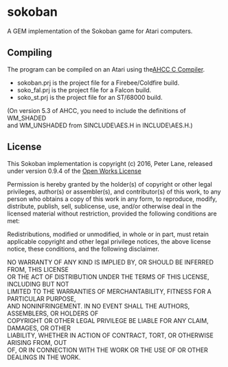 # sokoban

A GEM implementation of the Sokoban game for Atari computers.

## Compiling

The program can be compiled on an Atari using the[AHCC C Compiler](http://members.chello.nl/h.robbers/).

* sokoban.prj is the project file for a Firebee/Coldfire build.
* soko\_fal.prj is the project file for a Falcon build.
* soko\_st.prj is the project file for an ST/68000 build.

(On version 5.3 of AHCC, you need to include the definitions of WM\_SHADED\
and WM\_UNSHADED from SINCLUDE\AES.H in INCLUDE\AES.H.)

## License

This Sokoban implementation is copyright (c) 2016, Peter Lane, released\
under version 0.9.4 of the [Open Works License](http://owl.apotheon.org/)

Permission is hereby granted by the holder(s) of copyright or other legal\
privileges, author(s) or assembler(s), and contributor(s) of this work, to any\
person who obtains a copy of this work in any form, to reproduce, modify,\
distribute, publish, sell, sublicense, use, and/or otherwise deal in the\
licensed material without restriction, provided the following conditions are\
met:

Redistributions, modified or unmodified, in whole or in part, must retain\
applicable copyright and other legal privilege notices, the above license\
notice, these conditions, and the following disclaimer.

NO WARRANTY OF ANY KIND IS IMPLIED BY, OR SHOULD BE INFERRED FROM, THIS LICENSE\
OR THE ACT OF DISTRIBUTION UNDER THE TERMS OF THIS LICENSE, INCLUDING BUT NOT\
LIMITED TO THE WARRANTIES OF MERCHANTABILITY, FITNESS FOR A PARTICULAR PURPOSE,\
AND NONINFRINGEMENT. IN NO EVENT SHALL THE AUTHORS, ASSEMBLERS, OR HOLDERS OF\
COPYRIGHT OR OTHER LEGAL PRIVILEGE BE LIABLE FOR ANY CLAIM, DAMAGES, OR OTHER\
LIABILITY, WHETHER IN ACTION OF CONTRACT, TORT, OR OTHERWISE ARISING FROM, OUT\
OF, OR IN CONNECTION WITH THE WORK OR THE USE OF OR OTHER DEALINGS IN THE WORK.
